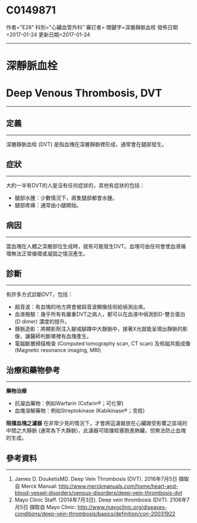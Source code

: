 # C0149871
作者="E28"
科別="心臟血管外科"
審訂者=
關鍵字=深層靜脈血栓
發佈日期=2017-01-24
更新日期=2017-01-24

----------
# 深靜脈血栓
# Deep Venous Thrombosis, DVT
----------
## 定義
----------

深層靜脈血栓 (DVT) 是指血塊在深層靜脈裡形成，通常會在腿部發生。

## 症狀
----------

大約一半有DVT的人是沒有任何症狀的，其他有症狀的包括：

- 腿部水腫：少數情況下，兩隻腿部都會水腫。
- 腿部疼痛：通常由小腿開始。
## 病因
----------

當血塊在人體之深層部位生成時，就有可能發生DVT。血塊可由任何會使血液循環無法正常循環或凝固之情況產生。

## 診斷
----------

有許多方式診斷DVT，包括：

- 超音波：有血塊的地方將會被超音波顯像技術給偵測出來。
- 血液檢驗：幾乎所有有嚴重DVT之病人，都可以在血液中偵測到D-雙合蛋白 (D dimer) 濃度的提升。
- 靜脈造影：將顯影劑注入腳或腳踝中大靜脈中，接著X光就能呈現出靜脈的影像，讓醫師判斷哪裡有血塊產生。
- 電腦斷層掃描檢查 (Computed tomography scan, CT scan) 及核磁共振成像 (Magnetic resonance imaging, MRI)
## 治療和藥物參考
----------

**藥物治療**

- 抗凝血藥物：例如Warfarin (Cofarin®；可化寧)
- 血塊溶解藥物：例如Streptokinase (Kabikinase®；克栓)

**阻擋血塊之濾器**
在非常少見的情況下，才會將這濾器放在心臟跟受影響之區域的中間之大靜脈 (通常為下大靜脈)，此濾器可阻擋栓塞跑進肺臟，但無法防止血塊的生成。

## 參考資料
----------
1. James D. DouketisMD. Deep Vein Thrombosis (DVT). 2016年7月5日 擷取自 Merck Manual: 
  http://www.merckmanuals.com/home/heart-and-blood-vessel-disorders/venous-disorders/deep-vein-thrombosis-dvt
2. Mayo Clinic Staff. (2014年7月3日). Deep vein thrombosis (DVT). 2106年7月5日 擷取自 Mayo Clinic: 
  http://www.mayoclinic.org/diseases-conditions/deep-vein-thrombosis/basics/definition/con-20031922

